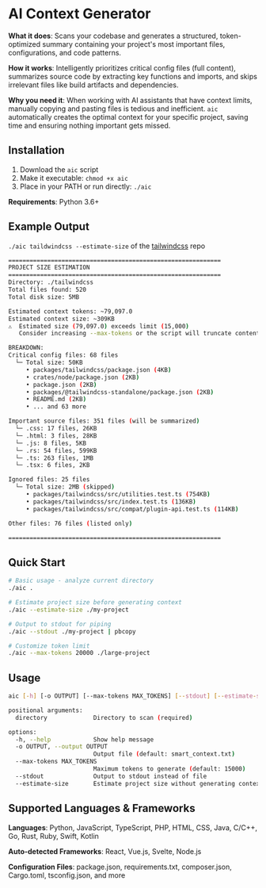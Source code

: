 # AI Context Generator

**What it does**: Scans your codebase and generates a structured, token-optimized summary containing your project's most important files, configurations, and code patterns.

**How it works**: Intelligently prioritizes critical config files (full content), summarizes source code by extracting key functions and imports, and skips irrelevant files like build artifacts and dependencies.

**Why you need it**: When working with AI assistants that have context limits, manually copying and pasting files is tedious and inefficient. `aic` automatically creates the optimal context for your specific project, saving time and ensuring nothing important gets missed.

## Installation

1. Download the `aic` script
2. Make it executable: `chmod +x aic`
3. Place in your PATH or run directly: `./aic`

**Requirements**: Python 3.6+

## Example Output

`./aic taildwindcss --estimate-size` of the [tailwindcss](https://github.com/tailwindlabs/tailwindcss) repo

```sh
============================================================
PROJECT SIZE ESTIMATION
============================================================
Directory: ./tailwindcss
Total files found: 520
Total disk size: 5MB

Estimated context tokens: ~79,097.0
Estimated context size: ~309KB
⚠️  Estimated size (79,097.0) exceeds limit (15,000)
   Consider increasing --max-tokens or the script will truncate content

BREAKDOWN:
Critical config files: 68 files
  └─ Total size: 50KB
     • packages/tailwindcss/package.json (4KB)
     • crates/node/package.json (2KB)
     • package.json (2KB)
     • packages/@tailwindcss-standalone/package.json (2KB)
     • README.md (2KB)
     • ... and 63 more

Important source files: 351 files (will be summarized)
  └─ .css: 17 files, 26KB
  └─ .html: 3 files, 28KB
  └─ .js: 8 files, 5KB
  └─ .rs: 54 files, 599KB
  └─ .ts: 263 files, 1MB
  └─ .tsx: 6 files, 2KB

Ignored files: 25 files
  └─ Total size: 2MB (skipped)
     • packages/tailwindcss/src/utilities.test.ts (754KB)
     • packages/tailwindcss/src/index.test.ts (136KB)
     • packages/tailwindcss/src/compat/plugin-api.test.ts (114KB)

Other files: 76 files (listed only)

============================================================
```

## Quick Start

```bash
# Basic usage - analyze current directory
./aic .

# Estimate project size before generating context  
./aic --estimate-size ./my-project

# Output to stdout for piping
./aic --stdout ./my-project | pbcopy

# Customize token limit
./aic --max-tokens 20000 ./large-project
```

## Usage

```bash
aic [-h] [-o OUTPUT] [--max-tokens MAX_TOKENS] [--stdout] [--estimate-size] directory

positional arguments:
  directory             Directory to scan (required)

options:
  -h, --help            Show help message
  -o OUTPUT, --output OUTPUT
                        Output file (default: smart_context.txt)
  --max-tokens MAX_TOKENS
                        Maximum tokens to generate (default: 15000)
  --stdout              Output to stdout instead of file
  --estimate-size       Estimate project size without generating context
```

## Supported Languages & Frameworks

**Languages**: Python, JavaScript, TypeScript, PHP, HTML, CSS, Java, C/C++, Go, Rust, Ruby, Swift, Kotlin

**Auto-detected Frameworks**: React, Vue.js, Svelte, Node.js

**Configuration Files**: package.json, requirements.txt, composer.json, Cargo.toml, tsconfig.json, and more

